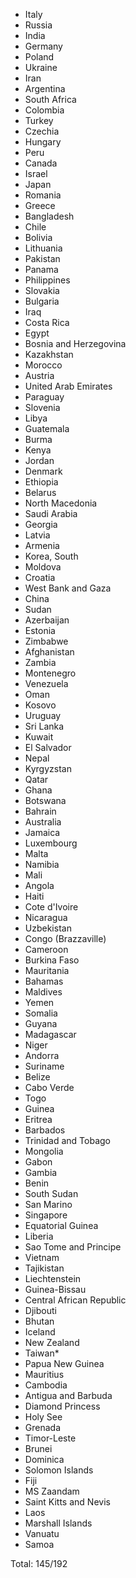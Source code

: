 * Italy
* Russia
* India
* Germany
* Poland
* Ukraine
* Iran
* Argentina
* South Africa
* Colombia
* Turkey
* Czechia
* Hungary
* Peru
* Canada
* Israel
* Japan
* Romania
* Greece
* Bangladesh
* Chile
* Bolivia
* Lithuania
* Pakistan
* Panama
* Philippines
* Slovakia
* Bulgaria
* Iraq
* Costa Rica
* Egypt
* Bosnia and Herzegovina
* Kazakhstan
* Morocco
* Austria
* United Arab Emirates
* Paraguay
* Slovenia
* Libya
* Guatemala
* Burma
* Kenya
* Jordan
* Denmark
* Ethiopia
* Belarus
* North Macedonia
* Saudi Arabia
* Georgia
* Latvia
* Armenia
* Korea, South
* Moldova
* Croatia
* West Bank and Gaza
* China
* Sudan
* Azerbaijan
* Estonia
* Zimbabwe
* Afghanistan
* Zambia
* Montenegro
* Venezuela
* Oman
* Kosovo
* Uruguay
* Sri Lanka
* Kuwait
* El Salvador
* Nepal
* Kyrgyzstan
* Qatar
* Ghana
* Botswana
* Bahrain
* Australia
* Jamaica
* Luxembourg
* Malta
* Namibia
* Mali
* Angola
* Haiti
* Cote d'Ivoire
* Nicaragua
* Uzbekistan
* Congo (Brazzaville)
* Cameroon
* Burkina Faso
* Mauritania
* Bahamas
* Maldives
* Yemen
* Somalia
* Guyana
* Madagascar
* Niger
* Andorra
* Suriname
* Belize
* Cabo Verde
* Togo
* Guinea
* Eritrea
* Barbados
* Trinidad and Tobago
* Mongolia
* Gabon
* Gambia
* Benin
* South Sudan
* San Marino
* Singapore
* Equatorial Guinea
* Liberia
* Sao Tome and Principe
* Vietnam
* Tajikistan
* Liechtenstein
* Guinea-Bissau
* Central African Republic
* Djibouti
* Bhutan
* Iceland
* New Zealand
* Taiwan*
* Papua New Guinea
* Mauritius
* Cambodia
* Antigua and Barbuda
* Diamond Princess
* Holy See
* Grenada
* Timor-Leste
* Brunei
* Dominica
* Solomon Islands
* Fiji
* MS Zaandam
* Saint Kitts and Nevis
* Laos
* Marshall Islands
* Vanuatu
* Samoa

Total: 145/192